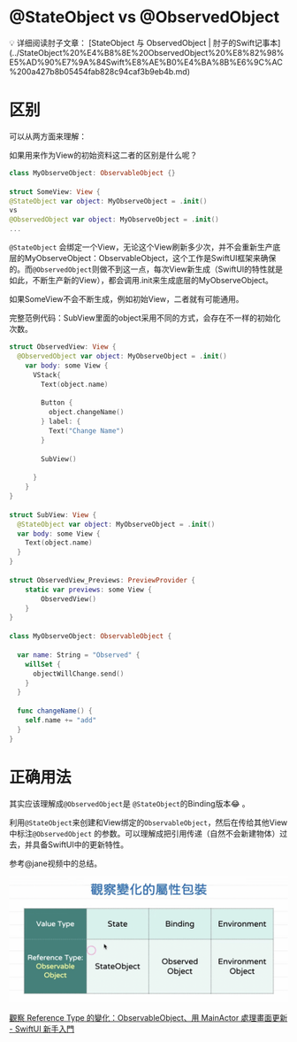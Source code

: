 # @StateObject vs @ObservedObject

<aside>
💡 详细阅读肘子文章： [StateObject 与 ObservedObject | 肘子的Swift记事本](../StateObject%20%E4%B8%8E%20ObservedObject%20%E8%82%98%E5%AD%90%E7%9A%84Swift%E8%AE%B0%E4%BA%8B%E6%9C%AC%200a427b8b05454fab828c94caf3b9eb4b.md)

</aside>

# 区别

可以从两方面来理解：

如果用来作为View的初始资料这二者的区别是什么呢？

```swift
class MyObserveObject: ObservableObject {}

struct SomeView: View {
@StateObject var object: MyObserveObject = .init()
vs
@ObservedObject var object: MyObserveObject = .init()
...
```

`@StateObject` 会绑定一个View，无论这个View刷新多少次，并不会重新生产底层的MyObserveObject：ObservableObject，这个工作是SwiftUI框架来确保的。而`@ObservedObject`则做不到这一点，每次View新生成（SwiftUI的特性就是如此，不断生产新的View），都会调用.init来生成底层的MyObserveObject。

如果SomeView不会不断生成，例如初始View，二者就有可能通用。

完整范例代码：SubView里面的object采用不同的方式，会存在不一样的初始化次数。

```swift
struct ObservedView: View {
  @ObservedObject var object: MyObserveObject = .init()
    var body: some View {
      VStack{
        Text(object.name)
        
        Button {
          object.changeName()
        } label: {
          Text("Change Name")
        }
        
        SubView()

      }
    }
}

struct SubView: View {
  @StateObject var object: MyObserveObject = .init()
  var body: some View {
    Text(object.name)
  }
}

struct ObservedView_Previews: PreviewProvider {
    static var previews: some View {
        ObservedView()
    }
}

class MyObserveObject: ObservableObject {
  
  var name: String = "Observed" {
    willSet {
      objectWillChange.send()
    }
  }
  
  func changeName() {
    self.name += "add"
  }
}
```

# 正确用法

其实应该理解成`@ObservedObject`是 `@StateObject`的Binding版本😂 。

利用`@StateObject`来创建和View绑定的`ObservableObject`，然后在传给其他View中标注`@ObservedObject` 的参数。可以理解成把引用传递（自然不会新建物体）过去，并具备SwiftUI中的更新特性。

参考@jane视频中的总结。

![Untitled](@StateObject%20vs%20@ObservedObject%201cb25babfe75439e8313cb68d83716c6/Untitled.png)

[觀察 Reference Type 的變化：ObservableObject、用 MainActor 處理畫面更新 - SwiftUI 新手入門](https://www.youtube.com/watch?v=rrD2I4bVzFc&t=2s)